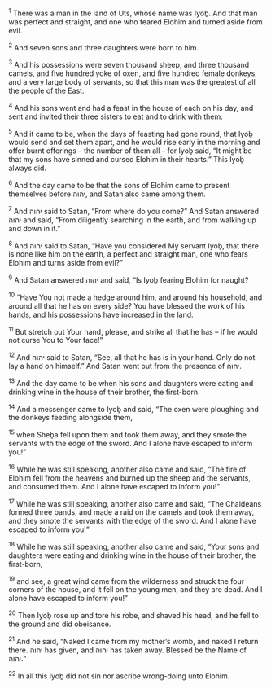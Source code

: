 <sup>1</sup> There was a man in the land of Uts, whose name was Iyoḇ. And that man was perfect and straight, and one who feared Elohim and turned aside from evil.

<sup>2</sup> And seven sons and three daughters were born to him.

<sup>3</sup> And his possessions were seven thousand sheep, and three thousand camels, and five hundred yoke of oxen, and five hundred female donkeys, and a very large body of servants, so that this man was the greatest of all the people of the East.

<sup>4</sup> And his sons went and had a feast in the house of each on his day, and sent and invited their three sisters to eat and to drink with them.

<sup>5</sup> And it came to be, when the days of feasting had gone round, that Iyoḇ would send and set them apart, and he would rise early in the morning and offer burnt offerings – the number of them all – for Iyoḇ said, “It might be that my sons have sinned and cursed Elohim in their hearts.” This Iyoḇ always did.

<sup>6</sup> And the day came to be that the sons of Elohim came to present themselves before יהוה, and Satan also came among them.

<sup>7</sup> And יהוה said to Satan, “From where do you come?” And Satan answered יהוה and said, “From diligently searching in the earth, and from walking up and down in it.”

<sup>8</sup> And יהוה said to Satan, “Have you considered My servant Iyoḇ, that there is none like him on the earth, a perfect and straight man, one who fears Elohim and turns aside from evil?”

<sup>9</sup> And Satan answered יהוה and said, “Is Iyoḇ fearing Elohim for naught?

<sup>10</sup> “Have You not made a hedge around him, and around his household, and around all that he has on every side? You have blessed the work of his hands, and his possessions have increased in the land.

<sup>11</sup> But stretch out Your hand, please, and strike all that he has – if he would not curse You to Your face!”

<sup>12</sup> And יהוה said to Satan, “See, all that he has is in your hand. Only do not lay a hand on himself.” And Satan went out from the presence of יהוה.

<sup>13</sup> And the day came to be when his sons and daughters were eating and drinking wine in the house of their brother, the first-born.

<sup>14</sup> And a messenger came to Iyoḇ and said, “The oxen were ploughing and the donkeys feeding alongside them,

<sup>15</sup> when Sheḇa fell upon them and took them away, and they smote the servants with the edge of the sword. And I alone have escaped to inform you!”

<sup>16</sup> While he was still speaking, another also came and said, “The fire of Elohim fell from the heavens and burned up the sheep and the servants, and consumed them. And I alone have escaped to inform you!”

<sup>17</sup> While he was still speaking, another also came and said, “The Chaldeans formed three bands, and made a raid on the camels and took them away, and they smote the servants with the edge of the sword. And I alone have escaped to inform you!”

<sup>18</sup> While he was still speaking, another also came and said, “Your sons and daughters were eating and drinking wine in the house of their brother, the first-born,

<sup>19</sup> and see, a great wind came from the wilderness and struck the four corners of the house, and it fell on the young men, and they are dead. And I alone have escaped to inform you!”

<sup>20</sup> Then Iyoḇ rose up and tore his robe, and shaved his head, and he fell to the ground and did obeisance.

<sup>21</sup> And he said, “Naked I came from my mother’s womb, and naked I return there. יהוה has given, and יהוה has taken away. Blessed be the Name of יהוה.”

<sup>22</sup> In all this Iyoḇ did not sin nor ascribe wrong-doing unto Elohim.

